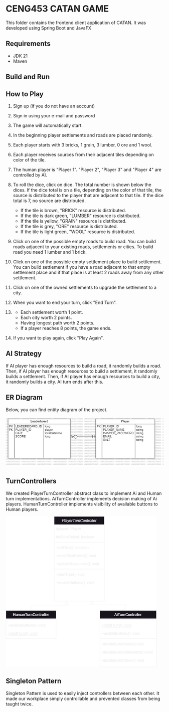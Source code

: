 # CENG453 CATAN GAME

This folder contains the frontend client application of CATAN. It was developed using Spring Boot and JavaFX

## Requirements

- JDK 21
- Maven

## Build and Run

## How to Play

1. Sign up (if you do not have an account)
2. Sign in using your e-mail and password
3. The game will automatically start.
4. In the beginning player settlements and roads are placed randomly.
5. Each player starts with 3 bricks, 1 grain, 3 lumber, 0 ore and 1 wool.
6. Each player receives sources from their adjacent tiles depending on color of the tile.
7. The human player is "Player 1". "Player 2", "Player 3" and "Player 4" are controlled by AI.
8. To roll the dice, click on dice. The total number is shown below the dices. 
If the dice total is on a tile, depending on the color of that tile, 
the source is distributed to the player that are adjacent to that tile.
If the dice total is 7, no source are distributed.   

   - If the tile is brown, "BRICK" resource is distributed.
   - If the tile is dark green, "LUMBER" resource is distributed.
   - If the tile is yellow, "GRAIN" resource is distributed.
   - If the tile is grey, "ORE" resource is distributed.
   - If the tile is light green, "WOOL" resource is distributed.

9. Click on one of the possible empty roads to build road.
You can build roads adjacent to your existing roads, settlements or cities. To build road
you need 1 lumber and 1 brick.
10. Click on one of the possible empty settlement place to build settlement.
You can build settlement if you have a road adjacent to that empty settlement place and if that place
is at least 2 roads away from any other settlement.
11. Click on one of the owned settlements to upgrade the settlement to a city.
12. When you want to end your turn, click "End Turn".
13. - Each settlement worth 1 point.
    - Each city worth 2 points.
    - Having longest path worth 2 points.
    - If a player reaches 8 points, the game ends.
14. If you want to play again, click "Play Again".

## AI Strategy
If AI player has enough resources to build a road, it randomly builds a road. Then,
if AI player has enough resources to build a settlement, it randomly builds a settlement. Then,
if AI player has enough resources to build a city, it randomly builds a city. AI turn ends after this.

## ER Diagram
Below, you can find entity diagram of the project.

![alt text](/docs/img/ERDDiagram1.jpg)

## TurnControllers
We created PlayerTurnController abstract class to implement Ai and Human turn implementations.
AiTurnController implements decision making of Ai players. HumanTurnController implements visibility of available buttons to Human players.

![alt text](/docs/img/TurnControllers.png)


## Singleton Pattern
Singleton Pattern is used to easily inject controllers between each other. It made our workplace simply controllable and prevented classes from being taught twice.